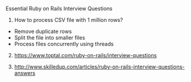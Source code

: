Essential Ruby on Rails Interview Questions

1. How to process CSV file with 1 million rows?

- Remove duplicate rows
- Split the file into smaller files
- Process files concurrently using threads


2. https://www.toptal.com/ruby-on-rails/interview-questions

3. http://www.skilledup.com/articles/ruby-on-rails-interview-questions-answers

